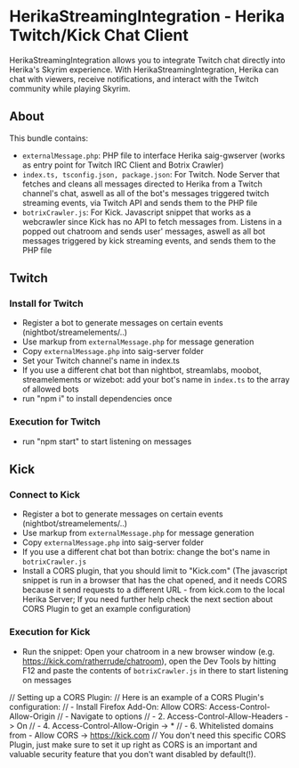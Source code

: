 # HerikaStreamingIntegration - Herika Twitch/Kick Chat Client
HerikaStreamingIntegration allows you to integrate Twitch chat directly into Herika's Skyrim experience. With HerikaStreamingIntegration, Herika can chat with viewers, receive notifications, and interact with the Twitch community while playing Skyrim.

## About
This bundle contains:
* `externalMessage.php`: PHP file to interface Herika saig-gwserver (works as entry point for Twitch IRC Client and Botrix Crawler)
* `index.ts, tsconfig.json, package.json`: For Twitch. Node Server that fetches and cleans all messages directed to Herika from a Twitch channel's chat, aswell as all of the bot's messages triggered twitch streaming events, via Twitch API and sends them to the PHP file
* `botrixCrawler.js`: For Kick. Javascript snippet that works as a webcrawler since Kick has no API to fetch messages from. Listens in a popped out chatroom and sends user' messages, aswell as all bot messages triggered by kick streaming events, and sends them to the PHP file

## Twitch
### Install for Twitch
* Register a bot to generate messages on certain events (nightbot/streamelements/..)
* Use markup from `externalMessage.php` for message generation
* Copy `externalMessage.php` into saig-server folder
* Set your Twitch channel's name in index.ts
* If you use a different chat bot than nightbot, streamlabs, moobot, streamelements or wizebot: add your bot's name in `index.ts` to the array of allowed bots
* run "npm i" to install dependencies once
### Execution for Twitch
* run "npm start" to start listening on messages

## Kick
### Connect to Kick
* Register a bot to generate messages on certain events (nightbot/streamelements/..)
* Use markup from `externalMessage.php` for message generation
* Copy `externalMessage.php` into saig-server folder
* If you use a different chat bot than botrix: change the bot's name in `botrixCrawler.js`
* Install a CORS plugin, that you should limit to "Kick.com" (The javascript snippet is run in a browser that has the chat opened, and it needs CORS because it send requests to a different URL - from kick.com to the local Herika Server; If you need further help check the next section about CORS Plugin to get an example configuration)
### Execution for Kick
* Run the snippet: Open your chatroom in a new browser window (e.g. https://kick.com/ratherrude/chatroom), open the Dev Tools by hitting F12 and paste the contents of `botrixCrawler.js` in there to start listening on messages

//	Setting up a CORS Plugin:
//	Here is an example of a CORS Plugin's configuration:
//		- Install Firefox Add-On: Allow CORS: Access-Control-Allow-Origin
//		- Navigate to options
//		- 2. Access-Control-Allow-Headers -> On
//		- 4. Access-Control-Allow-Origin -> *
//		- 6. Whitelisted domains from - Allow CORS -> https://kick.com
//	You don't need this specific CORS Plugin, just make sure to set it up right as CORS is an important and valuable security feature that you don't want disabled by default(!).